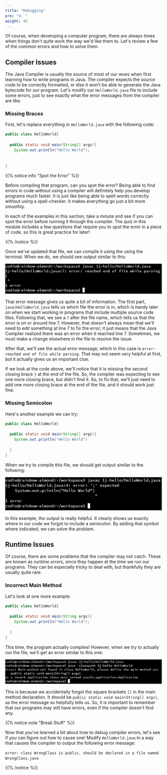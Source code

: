 ```yaml
---
title: "Debugging"
pre: "4. "
weight: 40
---
```



<!-- {{% youtube 1aeEZ4Z-jdc %}} -->
<!-- TODO Redo Video -->
<!-- Video Materials]({{<relref "./video">}}) -->

Of course, when developing a computer program, there are always times when things don't quite work the way we'd like them to. Let's review a few of the common errors and how to solve them. 

## Compiler Issues

The Java Compiler is usually the source of most of our woes when first learning how to write programs in Java. The compiler expects the source code to be correctly formatted, or else it won't be able to generate the Java bytecode for our program. Let's modify our `HelloWorld.java` file to include some errors, just to see exactly what the error messages from the compiler are like.

### Missing Braces

First, let's replace everything in `HelloWorld.java` with the following code:

```java
public class HelloWorld{
  
  public static void main(String[] args){
    System.out.println("Hello World");
    
  
}
```

{{% notice info "Spot the Error" %}}

Before compiling that program, can you spot the error? Being able to find errors in code without using a compiler will definitely help you develop programs much faster. It is just like being able to spell words correctly without using a spell-checker. It makes everything go just a bit more smoothly.

In each of the examples in this section, take a minute and see if you can spot the error before running it through the compiler. The quiz in this module includes a few questions that require you to spot the error in a piece of code, so this is great practice for later!

{{% /notice %}}

Once we've updated that file, we can compile it using the using the terminal. When we do, we should see output similar to this:

![Java Missing Closing Brace](/images/01-oop/1.3.j.4.missingbrace.png)

That error message gives us quite a bit of information. The first part, `java/HelloWorld.java` tells us which file the error is in, which is handy later on when we start working in programs that include multiple source code files. Following that, we see a `7` after the file name, which tells us that the error is on or around line 7. However, that doesn't always mean that we'll need to edit something at line 7 to fix the error; it just means that the Java Compiler realized there was an error when it reached line 7. Sometimes, we must make a change elsewhere in the file to resolve the issue. 

After that, we'll see the actual error message, which in this case is `error: reached end of file while parsing`. That may not seem very helpful at first, but it actually gives us an important clue. 

If we look at the code above, we'll notice that it is missing the second closing brace `}` at the end of the file. So, the compiler was expecting to see one more closing brace, but didn't find it. So, to fix that, we'll just need to add one more closing brace at the end of the file, and it should work just fine.

### Missing Semicolon

Here's another example we can try:

```java
public class HelloWorld{
  
  public static void main(String[] args){
    System.out.println("Hello World")
    
  }
}
```

When we try to compile this file, we should get output similar to the following:

![Java Missing Semicolon](/images/01-oop/1.3.j.4.missingsemicolon.png)

In this example, the output is really helpful. It clearly shows us exactly where in our code we forgot to include a semicolon. By adding that symbol where indicated, we can solve the problem.

## Runtime Issues

Of course, there are some problems that the compiler may not catch. These are known as _runtime errors_, since they happen at the _time_ we _run_ our programs. They can be especially tricky to deal with, but thankfully they are usually quite rare. 

### Incorrect Main Method

Let's look at one more example:

```java
public class HelloWorld{
  
  public static void main(String args){
    System.out.println("Hello World");
    
  }
}
```

This time, the program actually compiles! However, when we try to actually run the file, we'll get an error similar to this one:

![Java Incorrect Main Method](/images/01-oop/1.3.j.4.mainmethod.png)

This is because we accidentally forgot the square brackets `[]` in the main method declaration. It should be `public static void main(String[] args)`, as the error message so helpfully tells us. So, it is important to remember that our programs may still have errors, even if the compiler doesn't find any. 

{{% notice note "Break Stuff" %}}

Now that you've learned a bit about how to debug compiler errors, let's see if you can figure out how to cause one! Modify `HelloWorld.java` in a way that causes the compiler to output the following error message: 

`error: class WrongClass is public, should be declared in a file named WrongClass.java`

{{% /notice %}}
